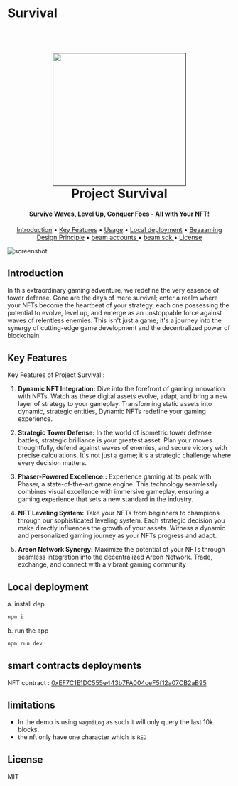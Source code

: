 # Survival
 

  
<h1 align="center">
  <br>
  <a href=""><img src="https://blogger.googleusercontent.com/img/b/R29vZ2xl/AVvXsEhpP08WXrpiC7unhN0oDo8qp_DUua5vDX9MPHLrMF54imsowsaIu3-deazJ3TBUkHFTjEGJc6MGm6QA7aftuWdffOVzOug4gBpEacGKm6ACAkXoPFXQPzXedJmZwyj8XlXrBfaHR0yRUr-fYlqk5nAXJGx4m4fSffogKzWsnomYyWqL0-9B0xzh8NqtDW8/s960/our%20Goal.png" width="300"></a>
  <br>
  Project Survival 
  <br>
</h1>

<h4 align="center">Survive Waves, Level Up, Conquer Foes - All with Your NFT!</h4>

<p align="center">
  <a href="#introduction">Introduction</a> •
  <a href="#key-features">Key Features</a> •
  <a href="#usage">Usage</a> •
  <a href="#local-deployment">Local deployment</a> •
  <a href="#beaaaming-design-principle">Beaaaming Design Principle</a> •
  <a href="#beam-accounts">beam accounts </a> •
  <a href="#beam-sdk">beam sdk </a> •
  <a href="#license">License</a>
</p>

![screenshot](https://blogger.googleusercontent.com/img/b/R29vZ2xl/AVvXsEieZPalAwowt-sB2JqWU8IjnFUfnx8I-shXaq03tyJWBSq5JoFikYlz38_YZPlUf99c4Sg2x30ZJdlSFAHkkMib9KICO8lJzeiFr4e3wFRB1Pg5vJfip0uRGzpgZx96RxnHoSW5Hx2M0lUXX1gUXv6YO4-NMEUGfvAwp6j2smnrFYYbdw90npaDPwfXZwQ/s1000/Untitled-1-Recovered.png)

## Introduction 

In this extraordinary gaming adventure, we redefine the very essence of tower defense. Gone are the days of mere survival; enter a realm where your NFTs become the heartbeat of your strategy, each one possessing the potential to evolve, level up, and emerge as an unstoppable force against waves of relentless enemies. This isn't just a game; it's a journey into the synergy of cutting-edge game development and the decentralized power of blockchain.

## Key Features

Key Features of Project Survival :

1. **Dynamic NFT Integration:** Dive into the forefront of gaming innovation with NFTs. Watch as these digital assets evolve, adapt, and bring a new layer of strategy to your gameplay. Transforming static assets into dynamic, strategic entities, Dynamic NFTs redefine your gaming experience.

2. **Strategic Tower Defense:** In the world of isometric tower defense battles, strategic brilliance is your greatest asset. Plan your moves thoughtfully, defend against waves of enemies, and secure victory with precise calculations. It's not just a game; it's a strategic challenge where every decision matters.

3. **Phaser-Powered Excellence::** Experience gaming at its peak with Phaser, a state-of-the-art game engine. This technology seamlessly combines visual excellence with immersive gameplay, ensuring a gaming experience that sets a new standard in the industry.

4. **NFT Leveling System:** Take your NFTs from beginners to champions through our sophisticated leveling system. Each strategic decision you make directly influences the growth of your assets. Witness a dynamic and personalized gaming journey as your NFTs progress and adapt.

5. **Areon Network Synergy:** Maximize the potential of your NFTs through seamless integration into the decentralized Areon Network. Trade, exchange, and connect with a vibrant gaming community


## Local deployment

a. install dep

```bash
npm i
```

b. run the app 

```bash
npm run dev
```

## smart contracts deployments 

NFT contract : [0xEF7C1E1DC555e443b7FA004ceF5f12a07CB2aB95](https://areonscan.com/contracts/0xef7c1e1dc555e443b7fa004cef5f12a07cb2ab95) 


## limitations 

- In the demo is using `wagmiLog` as such it will only query the last 10k blocks. 
- the nft only have one character which is `RED` 

## License

MIT
